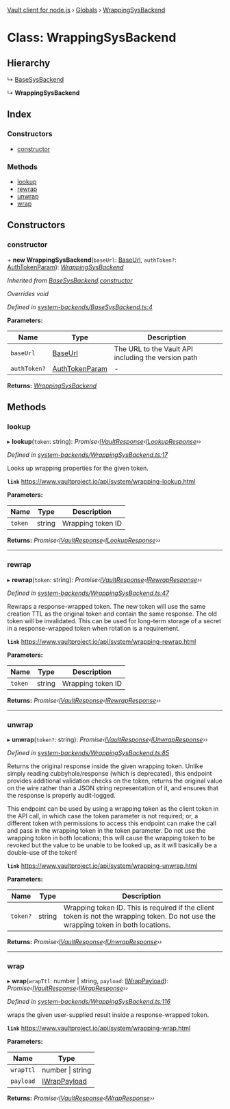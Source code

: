 [Vault client for node.js](../README.md) › [Globals](../globals.md) › [WrappingSysBackend](wrappingsysbackend.md)

# Class: WrappingSysBackend

## Hierarchy

  ↳ [BaseSysBackend](basesysbackend.md)

  ↳ **WrappingSysBackend**

## Index

### Constructors

* [constructor](wrappingsysbackend.md#constructor)

### Methods

* [lookup](wrappingsysbackend.md#lookup)
* [rewrap](wrappingsysbackend.md#rewrap)
* [unwrap](wrappingsysbackend.md#unwrap)
* [wrap](wrappingsysbackend.md#wrap)

## Constructors

###  constructor

\+ **new WrappingSysBackend**(`baseUrl`: [BaseUrl](../globals.md#baseurl), `authToken?`: [AuthTokenParam](../globals.md#authtokenparam)): *[WrappingSysBackend](wrappingsysbackend.md)*

*Inherited from [BaseSysBackend](basesysbackend.md).[constructor](basesysbackend.md#constructor)*

*Overrides void*

*Defined in [system-backends/BaseSysBackend.ts:4](https://github.com/theogravity/vault-tacular/blob/058247d/src/system-backends/BaseSysBackend.ts#L4)*

**Parameters:**

Name | Type | Description |
------ | ------ | ------ |
`baseUrl` | [BaseUrl](../globals.md#baseurl) | The URL to the Vault API including the version path |
`authToken?` | [AuthTokenParam](../globals.md#authtokenparam) | - |

**Returns:** *[WrappingSysBackend](wrappingsysbackend.md)*

## Methods

###  lookup

▸ **lookup**(`token`: string): *Promise‹[IVaultResponse](../interfaces/ivaultresponse.md)‹[ILookupResponse](../globals.md#ilookupresponse)››*

*Defined in [system-backends/WrappingSysBackend.ts:17](https://github.com/theogravity/vault-tacular/blob/058247d/src/system-backends/WrappingSysBackend.ts#L17)*

Looks up wrapping properties for the given token.

**`link`** https://www.vaultproject.io/api/system/wrapping-lookup.html

**Parameters:**

Name | Type | Description |
------ | ------ | ------ |
`token` | string | Wrapping token ID  |

**Returns:** *Promise‹[IVaultResponse](../interfaces/ivaultresponse.md)‹[ILookupResponse](../globals.md#ilookupresponse)››*

___

###  rewrap

▸ **rewrap**(`token`: string): *Promise‹[IVaultResponse](../interfaces/ivaultresponse.md)‹[IRewrapResponse](../globals.md#irewrapresponse)››*

*Defined in [system-backends/WrappingSysBackend.ts:47](https://github.com/theogravity/vault-tacular/blob/058247d/src/system-backends/WrappingSysBackend.ts#L47)*

Rewraps a response-wrapped token. The new token will use the same creation TTL as the
original token and contain the same response. The old token will be invalidated.
This can be used for long-term storage of a secret in a response-wrapped token
when rotation is a requirement.

**`link`** https://www.vaultproject.io/api/system/wrapping-rewrap.html

**Parameters:**

Name | Type | Description |
------ | ------ | ------ |
`token` | string | Wrapping token ID  |

**Returns:** *Promise‹[IVaultResponse](../interfaces/ivaultresponse.md)‹[IRewrapResponse](../globals.md#irewrapresponse)››*

___

###  unwrap

▸ **unwrap**(`token?`: string): *Promise‹[IVaultResponse](../interfaces/ivaultresponse.md)‹[IUnwrapResponse](../globals.md#iunwrapresponse)››*

*Defined in [system-backends/WrappingSysBackend.ts:85](https://github.com/theogravity/vault-tacular/blob/058247d/src/system-backends/WrappingSysBackend.ts#L85)*

Returns the original response inside the given wrapping token. Unlike simply reading
cubbyhole/response (which is deprecated), this endpoint provides additional validation
checks on the token, returns the original value on the wire rather than a JSON string
representation of it, and ensures that the response is properly audit-logged.

This endpoint can be used by using a wrapping token as the client token in the API call,
in which case the token parameter is not required; or, a different token with permissions
to access this endpoint can make the call and pass in the wrapping token in the token
parameter. Do not use the wrapping token in both locations; this will cause the wrapping
token to be revoked but the value to be unable to be looked up, as it will basically be a
double-use of the token!

**`link`** https://www.vaultproject.io/api/system/wrapping-unwrap.html

**Parameters:**

Name | Type | Description |
------ | ------ | ------ |
`token?` | string | Wrapping token ID. This is required if the client token is not the wrapping token. Do not use the wrapping token in both locations.  |

**Returns:** *Promise‹[IVaultResponse](../interfaces/ivaultresponse.md)‹[IUnwrapResponse](../globals.md#iunwrapresponse)››*

___

###  wrap

▸ **wrap**(`wrapTtl`: number | string, `payload`: [IWrapPayload](../globals.md#iwrappayload)): *Promise‹[IVaultResponse](../interfaces/ivaultresponse.md)‹[IWrapResponse](../globals.md#iwrapresponse)››*

*Defined in [system-backends/WrappingSysBackend.ts:116](https://github.com/theogravity/vault-tacular/blob/058247d/src/system-backends/WrappingSysBackend.ts#L116)*

wraps the given user-supplied result inside a response-wrapped token.

**`link`** https://www.vaultproject.io/api/system/wrapping-wrap.html

**Parameters:**

Name | Type |
------ | ------ |
`wrapTtl` | number &#124; string |
`payload` | [IWrapPayload](../globals.md#iwrappayload) |

**Returns:** *Promise‹[IVaultResponse](../interfaces/ivaultresponse.md)‹[IWrapResponse](../globals.md#iwrapresponse)››*
